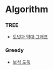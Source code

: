 # Algorithm

### TREE
- [도넛과 막대 그래프](https://school.programmers.co.kr/learn/courses/30/lessons/258711)


### Greedy
- [보석 도둑](https://www.acmicpc.net/problem/1202)
